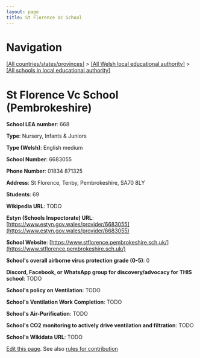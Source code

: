 ```yaml
---
layout: page
title: St Florence Vc School
---
```

# Navigation

[[All countries/states/provinces]](../../..) > [[All Welsh local educational authority]](../..) > [[All schools in local educational authority]](..)

# St Florence Vc School (Pembrokeshire)

**School LEA number**: 668

**Type**: Nursery, Infants & Juniors

**Type (Welsh)**: English medium

**School Number**: 6683055

**Phone Number**: 01834 871325

**Address**: St Florence, Tenby, Pembrokeshire, SA70 8LY

**Students**: 69

**Wikipedia URL**: TODO

**Estyn (Schools Inspectorate) URL**: [https://www.estyn.gov.wales/provider/6683055](https://www.estyn.gov.wales/provider/6683055)

**School Website**: [https://www.stflorence.pembrokeshire.sch.uk/](https://www.stflorence.pembrokeshire.sch.uk/)

**School's overall airborne virus protection grade (0-5)**: 0

**Discord, Facebook, or WhatsApp group for discovery/advocacy for THIS school**: TODO

**School's policy on Ventilation**: TODO

**School's Ventilation Work Completion**: TODO

**School's Air-Purification**: TODO

**School's CO2 monitoring to actively drive ventilation and filtration**: TODO

**School's Wikidata URL**: TODO




[Edit this page](https://github.com/VentilationProject/Wales/edit/prif/./Pembrokeshire/St_Florence_Vc_School.md). See also [rules for contribution](../../../contribution-rules/)